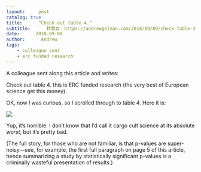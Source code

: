 ```yaml
---
layout:     post
catalog: true
title:      “Check out table 4.”
subtitle:      转载自：https://andrewgelman.com/2018/09/09/check-table-4/
date:      2018-09-09
author:      Andrew
tags:
    - colleague sent
    - erc funded research
---
```





A colleague sent along this article and writes:

> 
Check out table 4. this is ERC funded research (the very best of European science get this money).


OK, now I was curious, so I scrolled through to table 4. Here it is:

![](https://andrewgelman.com/wp-content/uploads/2018/03/Screen-Shot-2018-03-13-at-11.58.49-PM-1024x267.png)


Yup, it’s horrible. I don’t know that I’d call it cargo cult science at its absolute *worst*, but it’s pretty bad.

(The full story, for those who are not familiar, is that p-values are super-noisy—see, for example, the first full paragraph on page 5 of this article, hence summarizing a study by statistically significant p-values is a criminally wasteful presentation of results.)



